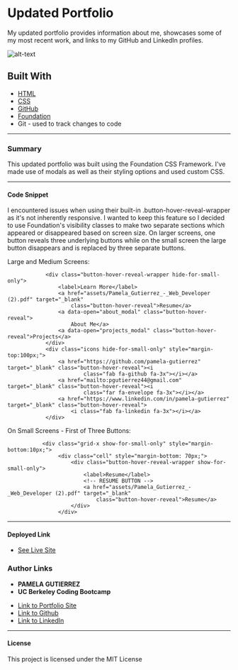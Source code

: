 # Updated Portfolio

My updated portfolio provides information about me, showcases some of my most recent work, and links to my GitHub and LinkedIn profiles.

![alt-text](assets/updated-portfolio.gif)

## **Built With**
* [HTML](https://developer.mozilla.org/en-US/docs/Web/HTML)
* [CSS](https://developer.mozilla.org/en-US/docs/Web/CSS)
* [GitHub](https://github.com/)
* [Foundation](https://get.foundation/index.html)
*  Git - used to track changes to code
______________________________________________________________________________
  
### **Summary**

This updated portfolio was built using the Foundation CSS Framework. I've made use of modals as well as their styling options and used custom CSS. 

______________________________________________________________________________

#### **Code Snippet**

I encountered issues when using their built-in .button-hover-reveal-wrapper as it's not inherently responsive. I wanted to keep this feature so I decided to use Foundation's visibility classes to make two separate sections which appeared or disappeared based on screen size. On larger screens, one button reveals three underlying buttons while on the small screen the large button disappears and is replaced by three separate buttons. 

Large and Medium Screens:
```
            <div class="button-hover-reveal-wrapper hide-for-small-only">
                <label>Learn More</label>
                <a href="assets/Pamela_Gutierrez_-_Web_Developer (2).pdf" target="_blank"
                    class="button-hover-reveal">Resume</a>
                <a data-open="about_modal" class="button-hover-reveal">
                    About Me</a>
                <a data-open="projects_modal" class="button-hover-reveal">Projects</a>
            </div>
            <div class="icons hide-for-small-only" style="margin-top:100px;">
                <a href="https://github.com/pamela-gutierrez" target="_blank" class="button-hover-reveal"><i
                        class="fab fa-github fa-3x"></i></a>
                <a href="mailto:pgutierrez44@gmail.com" target="_blank" class="button-hover-reveal"><i
                        class="far fa-envelope fa-3x"></i></a>
                <a href="https://www.linkedin.com/in/pamela-gutierrez" target="_blank" class="button-hover-reveal">
                    <i class="fab fa-linkedin fa-3x"></i></a>
            </div>
```
On Small Screens - First of Three Buttons:
```
           <div class="grid-x show-for-small-only" style="margin-bottom:10px;">
                <div class="cell" style="margin-bottom: 70px;">
                    <div class="button-hover-reveal-wrapper show-for-small-only">
                        <label>Resume</label>
                        <!-- RESUME BUTTON -->
                        <a href="assets/Pamela_Gutierrez_-_Web_Developer (2).pdf" target="_blank"
                            class="button-hover-reveal">Resume</a>
                    </div>
                </div>
```


______________________________________________________________________________


#### **Deployed Link**

* [See Live Site](https://pamela-gutierrez.github.io/updated-portfolio/)

### **Author Links**

* **PAMELA GUTIERREZ**
* **UC Berkeley Coding Bootcamp**
  
- [Link to Portfolio Site](#)
- [Link to Github](https://github.com/pamela-gutierrez) 
- [Link to LinkedIn](www.linkedin.com/in/pamela-gutierrez)



______________________________________________________________________________

#### **License**

This project is licensed under the MIT License